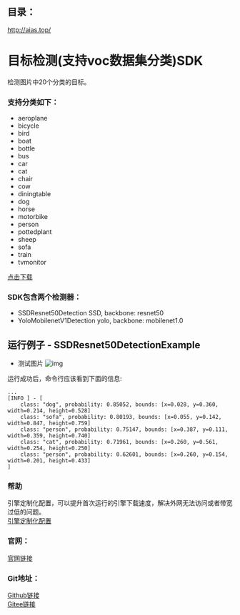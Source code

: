 ## 目录：
http://aias.top/

# 目标检测(支持voc数据集分类)SDK
检测图片中20个分类的目标。

### 支持分类如下：
- aeroplane
- bicycle
- bird
- boat
- bottle
- bus
- car
- cat
- chair
- cow
- diningtable
- dog
- horse
- motorbike
- person
- pottedplant
- sheep
- sofa
- train
- tvmonitor

[点击下载](https://aias-home.oss-cn-beijing.aliyuncs.com/AIAS/object_detection_sdk/voc_classes.txt)

### SDK包含两个检测器：
-  SSDResnet50Detection
SSD, backbone: resnet50
-  YoloMobilenetV1Detection
yolo, backbone: mobilenet1.0

## 运行例子 - SSDResnet50DetectionExample
- 测试图片
![img](https://aias-home.oss-cn-beijing.aliyuncs.com/AIAS/object_detection_sdk/SSDResnet50Detection.png)

运行成功后，命令行应该看到下面的信息:
```text
...
[INFO ] - [
	class: "dog", probability: 0.85052, bounds: [x=0.028, y=0.360, width=0.214, height=0.528]
	class: "sofa", probability: 0.80193, bounds: [x=0.055, y=0.142, width=0.847, height=0.759]
	class: "person", probability: 0.75147, bounds: [x=0.387, y=0.111, width=0.359, height=0.740]
	class: "cat", probability: 0.71961, bounds: [x=0.260, y=0.561, width=0.254, height=0.250]
	class: "person", probability: 0.62601, bounds: [x=0.260, y=0.154, width=0.201, height=0.433]
]
```

### 帮助 
引擎定制化配置，可以提升首次运行的引擎下载速度，解决外网无法访问或者带宽过低的问题。         
[引擎定制化配置](http://aias.top/engine_cpu.html)

### 官网：
[官网链接](http://www.aias.top/)

### Git地址：   
[Github链接](https://github.com/mymagicpower/AIAS)    
[Gitee链接](https://gitee.com/mymagicpower/AIAS)   